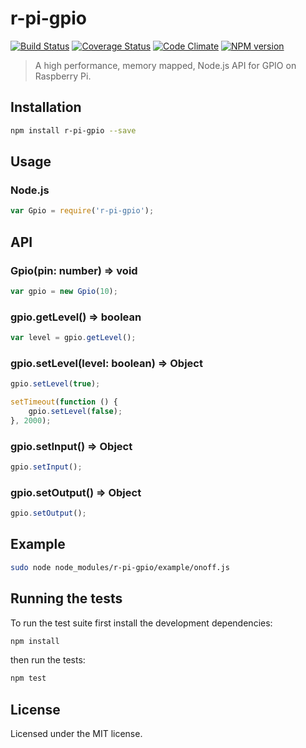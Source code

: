 # r-pi-gpio
[![Build Status](https://travis-ci.org/clebert/r-pi-gpio.png?branch=master)](https://travis-ci.org/clebert/r-pi-gpio)
[![Coverage Status](https://coveralls.io/repos/clebert/r-pi-gpio/badge.png)](https://coveralls.io/r/clebert/r-pi-gpio)
[![Code Climate](https://codeclimate.com/github/clebert/r-pi-gpio.png)](https://codeclimate.com/github/clebert/r-pi-gpio)
[![NPM version](https://badge.fury.io/js/r-pi-gpio.png)](https://badge.fury.io/js/r-pi-gpio)

> A high performance, memory mapped, Node.js API for GPIO on Raspberry Pi.

## Installation

```sh
npm install r-pi-gpio --save
```

## Usage

### Node.js

```javascript
var Gpio = require('r-pi-gpio');
```

## API

### Gpio(pin: number) => void

```javascript
var gpio = new Gpio(10);
```

### gpio.getLevel() => boolean

```javascript
var level = gpio.getLevel();
```

### gpio.setLevel(level: boolean) => Object

```javascript
gpio.setLevel(true);

setTimeout(function () {
    gpio.setLevel(false);
}, 2000);
```

### gpio.setInput() => Object

```javascript
gpio.setInput();
```

### gpio.setOutput() => Object

```javascript
gpio.setOutput();
```

## Example

```sh
sudo node node_modules/r-pi-gpio/example/onoff.js
```

## Running the tests

To run the test suite first install the development dependencies:

```sh
npm install
```

then run the tests:

```sh
npm test
```

## License

Licensed under the MIT license.
